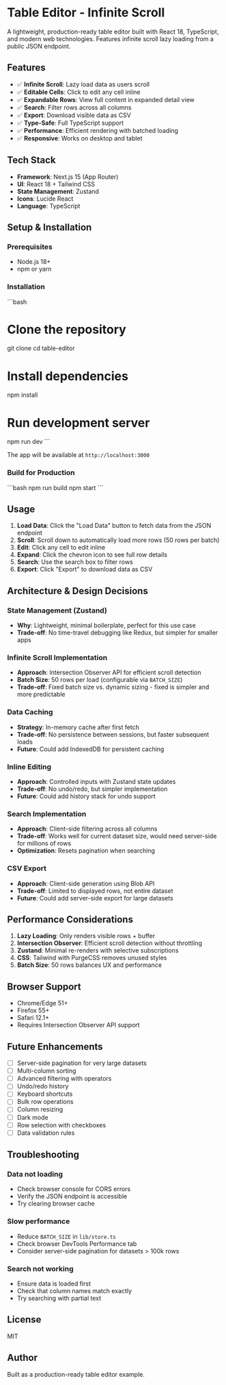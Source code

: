 # Table Editor - Infinite Scroll

A lightweight, production-ready table editor built with React 18, TypeScript, and modern web technologies. Features infinite scroll lazy loading from a public JSON endpoint.

## Features

- ✅ **Infinite Scroll**: Lazy load data as users scroll
- ✅ **Editable Cells**: Click to edit any cell inline
- ✅ **Expandable Rows**: View full content in expanded detail view
- ✅ **Search**: Filter rows across all columns
- ✅ **Export**: Download visible data as CSV
- ✅ **Type-Safe**: Full TypeScript support
- ✅ **Performance**: Efficient rendering with batched loading
- ✅ **Responsive**: Works on desktop and tablet

## Tech Stack

- **Framework**: Next.js 15 (App Router)
- **UI**: React 18 + Tailwind CSS
- **State Management**: Zustand
- **Icons**: Lucide React
- **Language**: TypeScript

## Setup & Installation

### Prerequisites
- Node.js 18+
- npm or yarn

### Installation

\`\`\`bash
# Clone the repository
git clone <repo-url>
cd table-editor

# Install dependencies
npm install

# Run development server
npm run dev
\`\`\`

The app will be available at `http://localhost:3000`

### Build for Production

\`\`\`bash
npm run build
npm start
\`\`\`

## Usage

1. **Load Data**: Click the "Load Data" button to fetch data from the JSON endpoint
2. **Scroll**: Scroll down to automatically load more rows (50 rows per batch)
3. **Edit**: Click any cell to edit inline
4. **Expand**: Click the chevron icon to see full row details
5. **Search**: Use the search box to filter rows
6. **Export**: Click "Export" to download data as CSV

## Architecture & Design Decisions

### State Management (Zustand)
- **Why**: Lightweight, minimal boilerplate, perfect for this use case
- **Trade-off**: No time-travel debugging like Redux, but simpler for smaller apps

### Infinite Scroll Implementation
- **Approach**: Intersection Observer API for efficient scroll detection
- **Batch Size**: 50 rows per load (configurable via `BATCH_SIZE`)
- **Trade-off**: Fixed batch size vs. dynamic sizing - fixed is simpler and more predictable

### Data Caching
- **Strategy**: In-memory cache after first fetch
- **Trade-off**: No persistence between sessions, but faster subsequent loads
- **Future**: Could add IndexedDB for persistent caching

### Inline Editing
- **Approach**: Controlled inputs with Zustand state updates
- **Trade-off**: No undo/redo, but simpler implementation
- **Future**: Could add history stack for undo support

### Search Implementation
- **Approach**: Client-side filtering across all columns
- **Trade-off**: Works well for current dataset size, would need server-side for millions of rows
- **Optimization**: Resets pagination when searching

### CSV Export
- **Approach**: Client-side generation using Blob API
- **Trade-off**: Limited to displayed rows, not entire dataset
- **Future**: Could add server-side export for large datasets

## Performance Considerations

1. **Lazy Loading**: Only renders visible rows + buffer
2. **Intersection Observer**: Efficient scroll detection without throttling
3. **Zustand**: Minimal re-renders with selective subscriptions
4. **CSS**: Tailwind with PurgeCSS removes unused styles
5. **Batch Size**: 50 rows balances UX and performance

## Browser Support

- Chrome/Edge 51+
- Firefox 55+
- Safari 12.1+
- Requires Intersection Observer API support

## Future Enhancements

- [ ] Server-side pagination for very large datasets
- [ ] Multi-column sorting
- [ ] Advanced filtering with operators
- [ ] Undo/redo history
- [ ] Keyboard shortcuts
- [ ] Bulk row operations
- [ ] Column resizing
- [ ] Dark mode
- [ ] Row selection with checkboxes
- [ ] Data validation rules

## Troubleshooting

### Data not loading
- Check browser console for CORS errors
- Verify the JSON endpoint is accessible
- Try clearing browser cache

### Slow performance
- Reduce `BATCH_SIZE` in `lib/store.ts`
- Check browser DevTools Performance tab
- Consider server-side pagination for datasets > 100k rows

### Search not working
- Ensure data is loaded first
- Check that column names match exactly
- Try searching with partial text

## License

MIT

## Author

Built as a production-ready table editor example.
